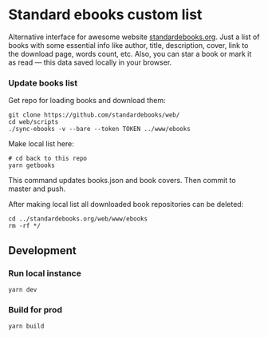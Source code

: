 # Standard ebooks custom list

Alternative interface for awesome website [standardebooks.org](https://standardebooks.org). Just a list of books with some essential info like author, title, description, cover, link to the download page, words count, etc. Also, you can star a book or mark it as read — this data saved locally in your browser. 

### Update books list
Get repo for loading books and download them:
```shell
git clone https://github.com/standardebooks/web/
cd web/scripts
./sync-ebooks -v --bare --token TOKEN ../www/ebooks
```

Make local list here:
```shell
# cd back to this repo
yarn getbooks
```
This command updates books.json and book covers. Then commit to master and push.

After making local list all downloaded book repositories can be deleted:
```shell
cd ../standardebooks.org/web/www/ebooks
rm -rf */
```

## Development
### Run local instance
```shell
yarn dev
```

### Build for prod
```shell
yarn build
```
